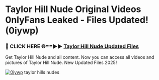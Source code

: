 # Taylor Hill Nude Original Videos 0nlyFans Leaked - Files Updated! (0iywp)

<h3>🔴 CLICK HERE 🌐==►► <a href="https://tinyurl.com/4mcuefdz" rel="nofollow">Taylor Hill Nude Updated Files</a></h3>

Get Taylor Hill Nude and all content. Now you can access all videos and pictures of Taylor Hill Nude. New Updated Files 2025!

[![0iywp](https://i.imgur.com/StAQSOY.gif)](https://tinyurl.com/4mcuefdz)
taylor hills nudes